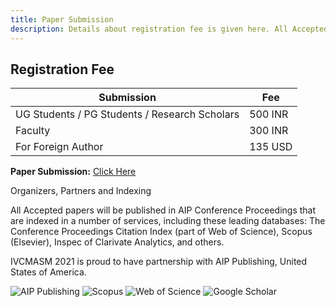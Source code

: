 ```yaml
---
title: Paper Submission
description: Details about registration fee is given here. All Accepted papers will be published in AIP Conference Proceedings.
---
```


## Registration Fee

| Submission                                    | Fee     |
| --------------------------------------------- | ------- |
| UG Students / PG Students / Research Scholars | 500 INR |
| Faculty                                       | 300 INR |
| For Foreign Author                            | 135 USD |

**Paper Submission:** [Click Here](https://easychair.org/conferences/?conf=ivcmasm2022)

<div class = "text-center">
<p class = "underline font-bold"> Organizers, Partners and Indexing</p>
<p>All Accepted papers will be published in AIP Conference Proceedings that are indexed in a number of services, including these leading databases: The Conference Proceedings Citation Index (part of Web of Science), Scopus (Elsevier), Inspec of Clarivate Analytics, and others.</p>

<p class = "underline font-semibold">IVCMASM 2021 is proud to have partnership with AIP Publishing, United States of America.</p>
        <div class="md:flex flex-row space-y-4 md:space-y-0 md:space-x-4 items-center justify-center">
          <img class="h-36 w-auto object-fit mx-auto" alt = "AIP Publishing" src="/icons/1.svg" />
          <img class="h-36 w-auto object-fit mx-auto" alt = "Scopus" src="/icons/2.svg" />
          <img class="h-36 w-auto object-fit mx-auto" alt = "Web of Science" src="/icons/3.svg" />
          <img class="h-36 w-auto object-fit mx-auto" alt = "Google Scholar" src="/icons/4.svg" />
        </div>
</div>

